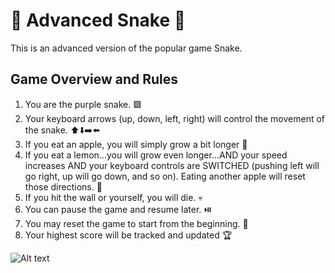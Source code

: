 # 🐍 Advanced Snake 🐍

This is an advanced version of the popular game Snake. 

## Game Overview and Rules
1. You are the purple snake. 🟪
2. Your keyboard arrows (up, down, left, right) will control the movement of the snake. ⬆️⬇️➡️⬅️
3. If you eat an apple, you will simply grow a bit longer 🍎
4. If you eat a lemon...you will grow even longer...AND your speed increases AND your keyboard controls are SWITCHED (pushing left will go right, up will go down, and so on). Eating another apple will reset those directions. 🍋
5. If you hit the wall or yourself, you will die. 💀
6. You can pause the game and resume later. ⏯️
7. You may reset the game to start from the beginning. 🔄
8. Your highest score will be tracked and updated 🏆

![Alt text](/Users/heidiywseo/Desktop/Snake.png)
